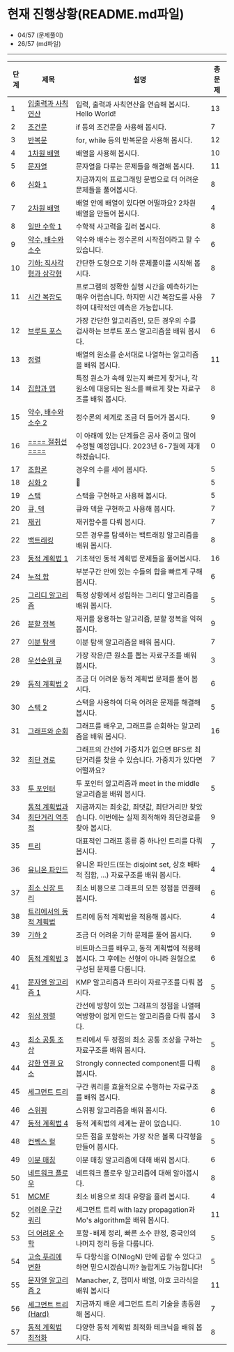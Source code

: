 # 현재 진행상황(README.md파일)

- 04/57 (문제풀이)
- 26/57 (md파일)

---

| 단계 | 제목 | 설명 | 총 문제 |
| ---- | ---- | ---- | ---- |
| 1    | [입출력과 사칙연산](https://www.acmicpc.net/step/1) | 입력, 출력과 사칙연산을 연습해 봅시다. Hello World! | 13 |
| 2    | [조건문](https://www.acmicpc.net/step/4) | if 등의 조건문을 사용해 봅시다. | 7 |
| 3    | [반복문](https://www.acmicpc.net/step/3) | for, while 등의 반복문을 사용해 봅시다. | 12 |
| 4    | [1차원 배열](https://www.acmicpc.net/step/6) | 배열을 사용해 봅시다. | 10 |
| 5    | [문자열](https://www.acmicpc.net/step/7) | 문자열을 다루는 문제들을 해결해 봅시다. | 11 |
| 6    | [심화 1](https://www.acmicpc.net/step/52) | 지금까지의 프로그래밍 문법으로 더 어려운 문제들을 풀어봅시다. | 8 |
| 7    | [2차원 배열](https://www.acmicpc.net/step/2) | 배열 안에 배열이 있다면 어떨까요? 2차원 배열을 만들어 봅시다. | 4 |
| 8    | [일반 수학 1](https://www.acmicpc.net/step/8) | 수학적 사고력을 길러 봅시다. | 8 |
| 9    | [약수, 배수와 소수](https://www.acmicpc.net/step/10) | 약수와 배수는 정수론의 시작점이라고 할 수 있습니다. | 6 |
| 10   | [기하: 직사각형과 삼각형](https://www.acmicpc.net/step/50) | 간단한 도형으로 기하 문제풀이를 시작해 봅시다. | 8 |
| 11   | [시간 복잡도](https://www.acmicpc.net/step/53) | 프로그램의 정확한 실행 시간을 예측하기는 매우 어렵습니다. 하지만 시간 복잡도를 사용하여 대략적인 예측은 가능합니다. | 7 |
| 12   | [브루트 포스](https://www.acmicpc.net/step/22) | 가장 간단한 알고리즘인, 모든 경우의 수를 검사하는 브루트 포스 알고리즘을 배워 봅시다. | 6 |
| 13   | [정렬](https://www.acmicpc.net/step/9) | 배열의 원소를 순서대로 나열하는 알고리즘을 배워 봅시다. | 11 |
| 14   | [집합과 맵](https://www.acmicpc.net/step/49) | 특정 원소가 속해 있는지 빠르게 찾거나, 각 원소에 대응되는 원소를 빠르게 찾는 자료구조를 배워 봅시다. | 8 |
| 15   | [약수, 배수와 소수 2](https://www.acmicpc.net/step/18) | 정수론의 세계로 조금 더 들어가 봅시다. | 9 |
| 16   | [==== 절취선 ====](https://www.acmicpc.net/step/57) | 이 아래에 있는 단계들은 공사 중이고 많이 수정될 예정입니다. 2023년 6-7월에 재개하겠습니다. | 0 |
| 17   | [조합론](https://www.acmicpc.net/step/61) | 경우의 수를 세어 봅시다. | 5 |
| 18   | [심화 2](https://www.acmicpc.net/step/54) | 👑 | 5 |
| 19   | [스택](https://www.acmicpc.net/step/11) | 스택을 구현하고 사용해 봅시다. | 5 |
| 20   | [큐, 덱](https://www.acmicpc.net/step/12) | 큐와 덱을 구현하고 사용해 봅시다. | 7 |
| 21   | [재귀](https://www.acmicpc.net/step/19) | 재귀함수를 다뤄 봅시다. | 7 |
| 22   | [백트래킹](https://www.acmicpc.net/step/34) | 모든 경우를 탐색하는 백트래킹 알고리즘을 배워 봅시다. | 8 |
| 23   | [동적 계획법 1](https://www.acmicpc.net/step/16) | 기초적인 동적 계획법 문제들을 풀어봅시다. | 16 |
| 24   | [누적 합](https://www.acmicpc.net/step/48) | 부분구간 안에 있는 수들의 합을 빠르게 구해 봅시다. | 6 |
| 25   | [그리디 알고리즘](https://www.acmicpc.net/step/33) | 특정 상황에서 성립하는 그리디 알고리즘을 배워 봅시다. | 5 |
| 26   | [분할 정복](https://www.acmicpc.net/step/20) | 재귀를 응용하는 알고리즘, 분할 정복을 익혀 봅시다. | 9 |
| 27   | [이분 탐색](https://www.acmicpc.net/step/29) | 이분 탐색 알고리즘을 배워 봅시다. | 7 |
| 28   | [우선순위 큐](https://www.acmicpc.net/step/13) | 가장 작은/큰 원소를 뽑는 자료구조를 배워 봅시다. | 3 |
| 29   | [동적 계획법 2](https://www.acmicpc.net/step/17) | 조금 더 어려운 동적 계획법 문제를 풀어 봅시다. | 6 |
| 30   | [스택 2](https://www.acmicpc.net/step/51) | 스택을 사용하여 더욱 어려운 문제를 해결해 봅시다. | 5 |
| 31   | [그래프와 순회](https://www.acmicpc.net/step/24) | 그래프를 배우고, 그래프를 순회하는 알고리즘을 배워 봅시다. | 16 |
| 32   | [최단 경로](https://www.acmicpc.net/step/26) | 그래프의 간선에 가중치가 없으면 BFS로 최단거리를 찾을 수 있습니다. 가중치가 있다면 어떨까요? | 7 |
| 33   | [투 포인터](https://www.acmicpc.net/step/59) | 투 포인터 알고리즘과 meet in the middle 알고리즘을 배워 봅시다. | 5 |
| 34   | [동적 계획법과 최단거리 역추적](https://www.acmicpc.net/step/41) | 지금까지는 최솟값, 최댓값, 최단거리만 찾았습니다. 이번에는 실제 최적해와 최단경로를 찾아 봅시다. | 9 |
| 35   | [트리](https://www.acmicpc.net/step/23) | 대표적인 그래프 종류 중 하나인 트리를 다뤄 봅시다. | 7 |
| 36   | [유니온 파인드](https://www.acmicpc.net/step/14) | 유니온 파인드(또는 disjoint set, 상호 배타적 집합, ...) 자료구조를 배워 봅시다. | 4 |
| 37   | [최소 신장 트리](https://www.acmicpc.net/step/15) | 최소 비용으로 그래프의 모든 정점을 연결해 봅시다. | 6 |
| 38   | [트리에서의 동적 계획법](https://www.acmicpc.net/step/21) | 트리에 동적 계획법을 적용해 봅시다. | 4 |
| 39   | [기하 2](https://www.acmicpc.net/step/45) | 조금 더 어려운 기하 문제를 풀어 봅시다. | 9 |
| 40   | [동적 계획법 3](https://www.acmicpc.net/step/31) | 비트마스크를 배우고, 동적 계획법에 적용해 봅시다. 그 후에는 선형이 아니라 원형으로 구성된 문제를 다룹니다. | 6 |
| 41   | [문자열 알고리즘 1](https://www.acmicpc.net/step/27) | KMP 알고리즘과 트라이 자료구조를 다뤄 봅시다. | 5 |
| 42   | [위상 정렬](https://www.acmicpc.net/step/25) | 간선에 방향이 있는 그래프의 정점을 나열해 역방향이 없게 만드는 알고리즘을 다뤄 봅시다. | 3 |
| 43   | [최소 공통 조상](https://www.acmicpc.net/step/40) | 트리에서 두 정점의 최소 공통 조상을 구하는 자료구조를 배워 봅시다. | 5 |
| 44   | [강한 연결 요소](https://www.acmicpc.net/step/43) | Strongly connected component를 다뤄 봅시다. | 8 |
| 45   | [세그먼트 트리](https://www.acmicpc.net/step/35) | 구간 쿼리를 효율적으로 수행하는 자료구조를 배워 봅시다. | 8 |
| 46   | [스위핑](https://www.acmicpc.net/step/39) | 스위핑 알고리즘을 배워 봅시다. | 6 |
| 47   | [동적 계획법 4](https://www.acmicpc.net/step/47) | 동적 계획법의 세계는 끝이 없습니다. | 10 |
| 48   | [컨벡스 헐](https://www.acmicpc.net/step/37) | 모든 점을 포함하는 가장 작은 볼록 다각형을 만들어 봅시다. | 5 |
| 49   | [이분 매칭](https://www.acmicpc.net/step/38) | 이분 매칭 알고리즘에 대해 배워 봅시다. | 6 |
| 50   | [네트워크 플로우](https://www.acmicpc.net/step/36) | 네트워크 플로우 알고리즘에 대해 알아봅시다. | 8 |
| 51   | [MCMF](https://www.acmicpc.net/step/42) | 최소 비용으로 최대 유량을 흘려 봅시다. | 4 |
| 52   | [어려운 구간 쿼리](https://www.acmicpc.net/step/30) | 세그먼트 트리 with lazy propagation과 Mo's algorithm을 배워 봅시다. | 11 |
| 53   | [더 어려운 수학](https://www.acmicpc.net/step/44) | 포함-배제 정리, 빠른 소수 판정, 중국인의 나머지 정리 등을 다룹니다. | 5 |
| 54   | [고속 푸리에 변환](https://www.acmicpc.net/step/60) | 두 다항식을 O(NlogN) 만에 곱할 수 있다고 하면 믿으시겠습니까? 놀랍게도 가능합니다! | 5 |
| 55   | [문자열 알고리즘 2](https://www.acmicpc.net/step/28) | Manacher, Z, 접미사 배열, 아호 코라식을 배워 봅시다 | 11 |
| 56   | [세그먼트 트리 (Hard)](https://www.acmicpc.net/step/58) | 지금까지 배운 세그먼트 트리 기술을 총동원해 봅시다. | 7 |
| 57   | [동적 계획법 최적화](https://www.acmicpc.net/step/32) | 다양한 동적 계획법 최적화 테크닉을 배워 봅시다. | 8 |
